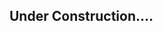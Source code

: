 ## Under Construction....

<!---
+++
author = "Ebube"
title = "Introduction to Web development "
date = "2022-10-22"
description = "Technical writing mentorship program fifth meetup"
+++

{{< youtube RNZT3ICPW1Y >}}

Web development is the work involved in developing a website for the Internet or an intranet. Web development can range from developing a simple single static page of plain text to complex web applications.
Before you can become a web developer, or start building those application, you need to understand the basics and fundamentals of web development.

You can read through the complete beginner guide to web development on [MDN](https://developer.mozilla.org/en-US/docs/Learn/Getting_started_with_the_web)

We will go further to explore different concepts that makes the web possible.

## What is the internet?
The Internet is a vast network that connects computers all over the world. Through the Internet, people can share information and communicate from anywhere with an Internet connection.

The information that can be communicated on the internet are files such as text, videos, audios, images, and hyperlinked documents.

This hyperlinked documents are sometimes refer to as a website.

## What is a Website?
A website is a collection of web pages and related content that is identified by a common domain name and published on at least one web server.

## How does the web work?
How the web works is essential to how we understand web development, when computers connected to the internet, they can be called clients and servers. The clients sends request to the server, while the server processes the request and returns a response back to the client.

![Client-Server Architecture](https://developer.mozilla.org/en-US/docs/Learn/Getting_started_with_the_web/How_the_Web_works/simple-client-server.png)

The image above shows the interactions between clients and the servers. The concept makes the web possible because it exchages information during the request/response process.

## What is HTTP and how it evolves?
HTTP (HyperText Transfer Protocol) is a protocol for fetching resources such as HTML documents. It is the fundamental of any data exchange on the Web from browsing different pages, to sharing files, videos, images, or audios.

## Learn domains and Hosting
Web hosting is a process of deploying your website to the web and making it public accessible. To achieve this, you have to purchase a domain name that will represent your unique website and a hosting space on any public storage(hosting) space provider.

Examples of good hosting/cloud providers

- Amazon Web Services
- GCP (Google Cloud Provider)
- Verpex
- Whogohost
- GoDaddy

## Introduction to HTML
The HyperText Markup Language or HTML is the standard markup language for documents designed to be displayed in a web browser. It is use to create web pages becuase it can be interpreted by the browser.

Basic HTML Elements

- Headers
  - H1 => It is used to represent document biggest header
  - H2 => It is used to represent document biggest header after H1
  - H3 => It is used to represent document biggest header after H2
  - H4 => It is used to represent document biggest header after H3
  - H5 => It is used to represent document biggest header after H4
  - H6 => It is used to represent document smallest header

Syntax

```html
<h1> This is the biggest header </h1>
<h2> This is the biggest header after H1 </h2>
<h3> This is the biggest header after H2 </h3>
.
.
.
<h6> This is the smallest header </h6>

```

- Paragraph (P) => This represent a single paragraph in a document.

Syntax

```html

<p> This is a long paragraph </p>

```

You can learn more about HTML and find a list of all the HTML elements [here.](https://developer.mozilla.org/en-US/docs/Learn/HTML/Introduction_to_HTML)

## Introduction to CSS

Cascading Style Sheets is a style sheet language used for describing the presentation of a document written in a markup language such as HTML. When you combine CSS and HTML together, it's give beauty, color and sweet artistic to web pages.

There are many CSS selectors such as:

- CSS Element Selector => Used to select HTML element by the element name.

Syntax

```html

<!-- HTML -->
<!--

<p> This is a paragraph </p>


<!-- CSS -->
<!--
p {
  color: red;
}

```

- CSS Id Selector => Used to select HTML element by ID.

Syntax:

```html

<!-- HTML -->
<!--
<p id="para"> This is a paragraph </p>


<!-- CSS -->
<!--
#para {
  color: red;
}

```

- CSS Class Selector => Used to select HTML element by class name.

Syntax:

```html

<!-- HTML -->
<!--
<p class="para"> This is a paragraph </p>


<!-- CSS -->
<!--
.para {
  color: red;
}

```

You can learn more about CSS and find a list of all the CSS tags [here.](https://developer.mozilla.org/en-US/docs/Learn/CSS)

## Introduction to JavaScript

JavaScript, often abbreviated to JS, is a programming language that is one of the core technologies of the World Wide Web, alongside HTML and CSS. It is used to add functionalities to the webpage.

A simple usage of JavaScript could be to add datetime, process a form or chage state of a button.

Here is a simple JavaScript code to change the color of the Paragraph defined above.

```js
const p = document.getElementById('para')
p.style.color = 'green'
```

## Frontend Framework
A front-end framework is a scaffold for building your front end. It usually includes some way to structure your files (for example, via components or a CSS preprocessor), make AJAX requests, style your components, and associate data with DOM elements.

### Top 3 Frontend Frameworks

- React
- Vue
- Angular

# What is REST API

REST stands for Representational State Transfer and was created by computer scientist Roy Fielding in 2000. While API stands for the Application Programming Interface.

REST determines the structure of an API. There are specific rules developers need to commit to when designing an API.

When we combine the API with the REST design rule we say that it is a RESTful API

For an API to be considered RESTful, it must meet the following criteria:

- The client-server architecture is managed through HTTP(s).
- Cached data that simplifies the exchange of data between client and server.
- Clients should be able to use hyperlinks to access all other actions they may take.
- Client-server communication is stateless, which means no client information is kept between GET requests, and each request is separate and unrelated.
- Client messages have sufficient data and instructions to be processed by clients.
- A multi-tiered system that organizes servers of each type (responsible for security, load balancing)

So basically a REST API is simply creating a medium that involves a set of rules that gives different programs access to communicate with each other.

Now that we’ve known that REST API is simply a medium for two systems to communicate with each other.

## API Design Best Practices

- REST API must Accept and Respond with JSON
- Use Nouns Instead of Verbs in Endpoints
- Use Plural Nouns For Name Collections
- Use Status Codes in Error Handling
- Use Resource Nesting
- Use Filtering, Sorting, and Pagination to Retrieve the Data Requested
- Use SSL for Security
- Use Versioning Strategy
- Well-compiled API Documentation

You can explore in details all the best practices listed here on the [Masteringbackend blog.](https://masteringbackend.com/posts/api-design-best-practices)

# Design API Docs using Postman and Open API Spec

[PRACTICAL]

Before we delve into Postman to create our first API documentation, let's explore Postman a little.

## Overview of Postman

[Postman](https://www.postman.com/) is an API platform for developers to design, build, test and iterate their APIs. As of April 2022, Postman reports having more than 20 million registered users and 75,000 open APIs, which it says constitutes the world's largest public API hub.

# What is Open API Spec?
The OpenAPI Specification (OAS) defines a standard, language-agnostic interface to RESTful APIs which allows both humans and computers to discover and understand the capabilities of the service without access to source code, documentation, or through network traffic inspection. When properly defined, a consumer can understand and interact with the remote service with a minimal amount of implementation logic.

An OpenAPI definition can then be used by documentation generation tools to display the API, code generation tools to generate servers and clients in various programming languages, testing tools, and many other use cases.

Ypu can learn more about Open API Spec from the [official website.'(https://swagger.io/specification/) 
--->
